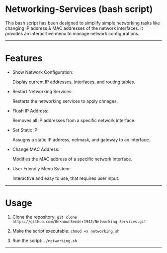 
# Networking-Services (bash script)


This bash script has been designed to simplify simple networking tasks like changing IP address & MAC addresses of the network interfaces.
It provides an interacrtive menu to manage network configurations.

----

# Features

- Show Network Configuration:

  Display current IP addresses, interfaces, and routing tables.

- Restart Networking Services:

  Restarts the networking services to apply chnages.

- Flush IP Address:

  Removes all IP addresses from a specific network interface.

- Set Static IP:

  Assugns a static IP address, netmask, and gateway to an interface.

- Change MAC Address:

  Modifies the MAC address of a specific network interface.

- User Friendly Menu System:

  Interactive and easy to use, that requires user input.

-----

# Usage

1. Clone the repository: 
`git clone https://github.com/UnknownSender1942/Networking-Services.git`

2. Make the script executable:
`chmod +x networking.sh`

3. Run the script:
`./networking.sh`

-----
